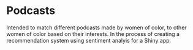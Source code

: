 # Podcasts
Intended to match different podcasts made by women of color, to other women of color based on their interests. 
In the process of creating a recommendation system using sentiment analyis for a Shiny app. 
